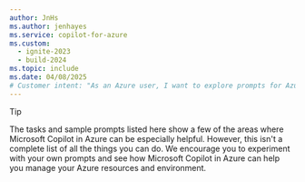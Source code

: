 ```yaml
---
author: JnHs
ms.author: jenhayes
ms.service: copilot-for-azure
ms.custom:
  - ignite-2023
  - build-2024
ms.topic: include
ms.date: 04/08/2025
# Customer intent: "As an Azure user, I want to explore prompts for Azure Copilot, so that I can discover how to effectively manage my Azure resources and improve my operational efficiency."
---
```


> [!TIP]
>
>The tasks and sample prompts listed here show a few of the areas where Microsoft Copilot in Azure can be especially helpful. However, this isn't a complete list of all the things you can do. We encourage you to experiment with your own prompts and see how Microsoft Copilot in Azure can help you manage your Azure resources and environment.

